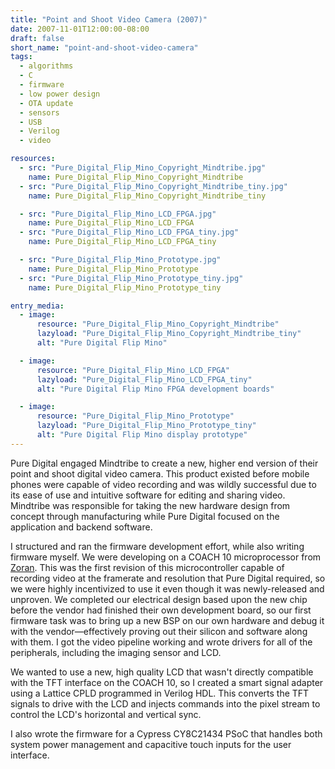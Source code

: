 ```yaml
---
title: "Point and Shoot Video Camera (2007)"
date: 2007-11-01T12:00:00-08:00
draft: false
short_name: "point-and-shoot-video-camera"
tags:
  - algorithms
  - C
  - firmware
  - low power design
  - OTA update
  - sensors
  - USB
  - Verilog
  - video

resources:
  - src: "Pure_Digital_Flip_Mino_Copyright_Mindtribe.jpg"
    name: Pure_Digital_Flip_Mino_Copyright_Mindtribe
  - src: "Pure_Digital_Flip_Mino_Copyright_Mindtribe_tiny.jpg"
    name: Pure_Digital_Flip_Mino_Copyright_Mindtribe_tiny

  - src: "Pure_Digital_Flip_Mino_LCD_FPGA.jpg"
    name: Pure_Digital_Flip_Mino_LCD_FPGA
  - src: "Pure_Digital_Flip_Mino_LCD_FPGA_tiny.jpg"
    name: Pure_Digital_Flip_Mino_LCD_FPGA_tiny

  - src: "Pure_Digital_Flip_Mino_Prototype.jpg"
    name: Pure_Digital_Flip_Mino_Prototype
  - src: "Pure_Digital_Flip_Mino_Prototype_tiny.jpg"
    name: Pure_Digital_Flip_Mino_Prototype_tiny

entry_media:
  - image:
      resource: "Pure_Digital_Flip_Mino_Copyright_Mindtribe"
      lazyload: "Pure_Digital_Flip_Mino_Copyright_Mindtribe_tiny"
      alt: "Pure Digital Flip Mino"

  - image:
      resource: "Pure_Digital_Flip_Mino_LCD_FPGA"
      lazyload: "Pure_Digital_Flip_Mino_LCD_FPGA_tiny"
      alt: "Pure Digital Flip Mino FPGA development boards"

  - image:
      resource: "Pure_Digital_Flip_Mino_Prototype"
      lazyload: "Pure_Digital_Flip_Mino_Prototype_tiny"
      alt: "Pure Digital Flip Mino display prototype"
---
```

Pure Digital engaged Mindtribe to create a new, higher end version of their point and shoot digital video camera. This product existed before mobile phones were capable of video recording and was wildly successful due to its ease of use and intuitive software for editing and sharing video. Mindtribe was responsible for taking the new hardware design from concept through manufacturing while Pure Digital focused on the application and backend software.

I structured and ran the firmware development effort, while also writing firmware myself. We were developing on a COACH 10 microprocessor from [Zoran](https://en.wikipedia.org/wiki/Zoran_Corporation). This was the first revision of this microcontroller capable of recording video at the framerate and resolution that Pure Digital required, so we were highly incentivized to use it even though it was newly-released and unproven. We completed our electrical design based upon the new chip before the vendor had finished their own development board, so our first firmware task was to bring up a new BSP on our own hardware and debug it with the vendor&mdash;effectively proving out their silicon and software along with them. I got the video pipeline working and wrote drivers for all of the peripherals, including the imaging sensor and LCD.

We wanted to use a new, high quality LCD that wasn't directly compatible with the TFT interface on the COACH 10, so I created a smart signal adapter using a Lattice CPLD programmed in Verilog HDL. This converts the TFT signals to drive with the LCD and injects commands into the pixel stream to control the LCD's horizontal and vertical sync.

I also wrote the firmware for a Cypress CY8C21434 PSoC that handles both system power management and capacitive touch inputs for the user interface.
